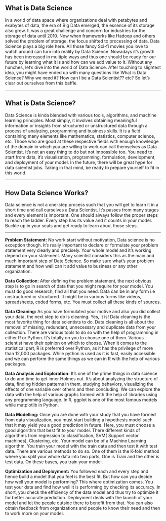## What is Data Science

In a world of data space where organizations deal with petabytes and exabytes of data, the era of Big Data emerged, the essence of its storage also grew. It was a great challenge and concern for industries for the storage of data until 2010. Now when frameworks like Hadoop and others solved the problem of storage, the focus shifted to processing of data. Data Science plays a big role here. All those fancy Sci-fi movies you love to watch around can turn into reality by Data Science. Nowadays it’s growth has been increased in multiple ways and thus one should be ready for our future by learning what it is and how can we add value to it. Without any hunches, let’s dive into the world of Data Science.
After touching to slightest idea, you might have ended up with many questions like What is Data Science? Why we need it? How can I be a Data Scientist?? etc? So let’s clear out ourselves from this baffle.

---

## What is Data Science?
Data Science is kinda blended with various tools, algorithms, and machine learning principles. Most simply, it involves obtaining meaningful information or insights from structured or unstructured data through a process of analyzing, programming and business skills. It is a field containing many elements like mathematics, statistics, computer science, etc. Those who are good at these respective fields with enough knowledge of the domain in which you are willing to work can call themselves as Data Scientist. It’s not an easy thing to do but not impossible too. You need to start from data, it’s visualization, programming, formulation, development, and deployment of your model. In the future, there will be great hype for data scientist jobs. Taking in that mind, be ready to prepare yourself to fit in this world.

---

## How Data Science Works?
Data science is not a one-step process such that you will get to learn it in a short time and call ourselves a Data Scientist. It’s passes from many stages and every element is important. One should always follow the proper steps to reach the ladder. Every step has its value and it counts in your model. Buckle up in your seats and get ready to learn about those steps.

---

**Problem Statement:** No work start without motivation, Data science is no exception though. It’s really important to declare or formulate your problem statement very clearly and precisely. Your whole model and it’s working depend on your statement. Many scientist considers this as the main and much important step of Date Science. So make sure what’s your problem statement and how well can it add value to business or any other organization.

**Data Collection:** After defining the problem statement, the next obvious step is to go in search of data that you might require for your model. You must do good research, find all that you need. Data can be in any form i.e unstructured or structured. It might be in various forms like videos, spreadsheets, coded forms, etc. You must collect all these kinds of sources.

**Data Cleaning:** As you have formulated your motive and also you did collect your data, the next step to do is cleaning. Yes, it is! Data cleaning is the most favorite thing for data scientists to do. Data cleaning is all about the removal of missing, redundant, unnecessary and duplicate data from your collection. There are various tools to do so with the help of programming in either R or Python. It’s totally on you to choose one of them. Various scientist have their opinion on which to choose. When it comes to the statistical part, R is preferred over Python, as it has the privilege of more than 12,000 packages. While python is used as it is fast, easily accessible and we can perform the same things as we can in R with the help of various packages.

**Data Analysis and Exploration:** It’s one of the prime things in data science to do and time to get inner Holmes out. It’s about analyzing the structure of data, finding hidden patterns in them, studying behaviors, visualizing the effects of one variable over others and then concluding. We can explore the data with the help of various graphs formed with the help of libraries using any programming language. In R, ggplot is one of the most famous models while matplotlib in Python.

**Data Modelling:** Once you are done with your study that you have formed from data visualization, you must start building a hypothesis model such that it may yield you a good prediction in future. Here, you must choose a good algorithm that best fit to your model. There different kinds of algorithms from regression to classification, SVM( Support vector machines), Clustering, etc. Your model can be of a Machine Learning algorithm. You train your model with the train data and then test it with test data. There are various methods to do so. One of them is the K-fold method where you split your whole data into two parts, One is Train and the other is test data. On these bases, you train your model.

**Optimization and Deployment:** You followed each and every step and hence build a model that you feel is the best fit. But how can you decide how well your model is performing? This where optimization comes. You test your data and find how well it is performing by checking its accuracy. In short, you check the efficiency of the data model and thus try to optimize it for better accurate prediction. Deployment deals with the launch of your model and let the people outside there to benefit from that. You can also obtain feedback from organizations and people to know their need and then to work more on your model.
